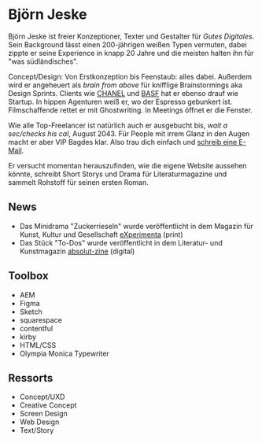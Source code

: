 # Björn Jeske

Björn Jeske ist freier Konzeptioner, Texter und Gestalter für *Gutes Digitales*. Sein Background lässt einen 200-jährigen weißen Typen vermuten, dabei zippte er seine Experience in knapp 20 Jahre und die meisten halten ihn für "was südländisches". 

Concept/Design: Von Erstkonzeption bis Feenstaub: alles dabei. Außerdem wird er angeheuert als *brain from above* für knifflige Brainstormings aka Design Sprints. Clients wie <a href="https://chanel.com">CHANEL</a> und <a href="https://basf.com">BASF</a> hat er ebenso drauf wie Startup. In hippen Agenturen weiß er, wo der Espresso gebunkert ist. Filmschaffende rettet er mit Ghostwriting. In Meetings öffnet er die Fenster.

Wie alle Top-Freelancer ist natürlich auch er ausgebucht bis, *wait a sec/checks his cal*, August 2043. Für People mit irrem Glanz in den Augen macht er aber VIP Bagdes klar. Also trau dich einfach und <a href="mailto:bjjeske@gmail.com">schreib eine E-Mail</a>.

Er versucht momentan herauszufinden, wie die eigene Website aussehen könnte, schreibt Short Storys und Drama für Literaturmagazine und sammelt Rohstoff für seinen ersten Roman.

## News

* Das Minidrama "Zuckerrieseln" wurde veröffentlicht in dem Magazin für Kunst, Kultur und Gesellschaft [eXperimenta](https://experimenta.de/) (print)
* Das Stück "To-Dos" wurde veröffentlicht in dem Literatur- und Kunstmagazin [absolut-zine](https://www.absolut-zine.com/) (digital)

## Toolbox

* AEM
* Figma
* Sketch
* squarespace
* contentful
* kirby
* HTML/CSS 
* Olympia Monica Typewriter

## Ressorts

* Concept/UXD
* Creative Concept
* Screen Design 
* Web Design
* Text/Story
